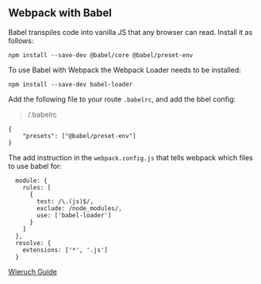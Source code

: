 ## Webpack with Babel

Babel transpiles code into vanilla JS that any browser can read. Install it as follows:

```
npm install --save-dev @babel/core @babel/preset-env
```

To use Babel with Webpack the Webpack Loader needs to be installed:

```
npm install --save-dev babel-loader
```

Add the following file to your route `.babelrc`, and add the bbel config:

>/.babelrc
```
{
    "presets": ["@babel/preset-env"]
}
```

The add instruction in the `webpack.config.js` that tells webpack which files to use babel for:

```
  module: {
    rules: [
      {
        test: /\.(js)$/,
        exclude: /node_modules/,
        use: ['babel-loader']
      }
    ]
  },
  resolve: {
    extensions: ['*', '.js']
  }
  ```

  [Wieruch Guide](https://www.robinwieruch.de/webpack-babel-setup-tutorial)